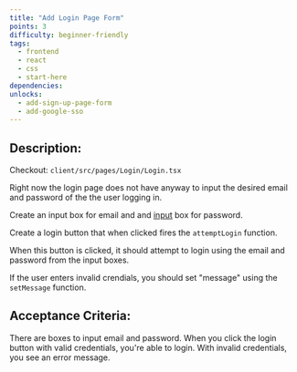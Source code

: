 ```yaml
---
title: "Add Login Page Form"
points: 3
difficulty: beginner-friendly
tags:
  - frontend
  - react
  - css
  - start-here
dependencies:
unlocks:
  - add-sign-up-page-form
  - add-google-sso
---
```


## Description:

Checkout: `client/src/pages/Login/Login.tsx`

Right now the login page does not have anyway to input the desired email and password of the the user logging in.

Create an input box for email and and [input](https://www.w3schools.com/tags/tag_input.asp) box for password.

Create a login button that when clicked fires the `attemptLogin` function.

When this button is clicked, it should attempt to login using the email and password from the input boxes.

If the user enters invalid crendials, you should set "message" using the `setMessage` function.

## Acceptance Criteria:

There are boxes to input email and password. When you click the login button with valid credentials, you're able to login. With invalid credentials, you see an error message.
